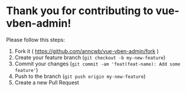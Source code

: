 # Thank you for contributing to vue-vben-admin!

Please follow this steps:

1. Fork it ( https://github.com/anncwb/vue-vben-admin/fork )
2. Create your feature branch (`git checkout -b my-new-feature`)
3. Commit your changes (`git commit -am 'feat(feat-name): Add some feature'`)
4. Push to the branch (`git push origin my-new-feature`)
5. Create a new Pull Request
